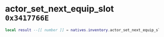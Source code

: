 # actor_set_next_equip_slot `0x3417766E`

```lua
local result --[[ number ]] = natives.inventory.actor_set_next_equip_slot(_unk0 --[[ number ]], _unk1 --[[ number ]], _unk2 --[[ number ]])
```